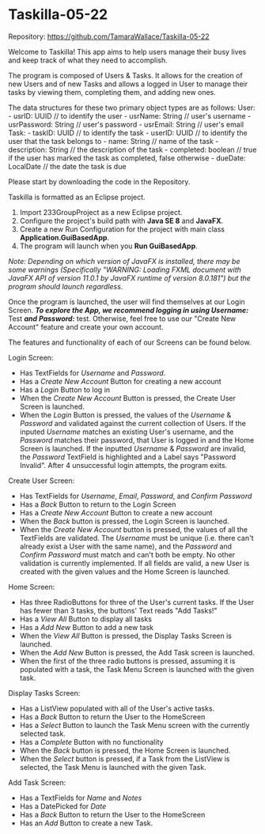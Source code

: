 # Taskilla-05-22

Repository: https://github.com/TamaraWallace/Taskilla-05-22

Welcome to Taskilla! This app aims to help users manage their busy lives and keep track of what they need to accomplish.

The program is composed of Users & Tasks. It allows for the creation of new Users and of new Tasks and allows a logged in User to manage their tasks by viewing them, completing them, and adding new ones.

The data structures for these two primary object types are as follows:
  User:
    - usrID: UUID         // to identify the user
    - usrName: String     // user's username
    - usrPassword: String // user's password
    - usrEmail: String    // user's email
  Task:
    - taskID: UUID        // to identify the task
    - userID: UUID        // to identify the user that the task belongs to
    - name: String        // name of the task
    - description: String // the description of the task
    - completed: boolean  // true if the user has marked the task as completed, false otherwise
    - dueDate: LocalDate  // the date the task is due
    
   

Please start by downloading the code in the Repository.


Taskilla is formatted as an Eclipse project.
  1. Import 233GroupProject as a new Eclipse project.
  2. Configure the project's build path with **Java SE 8** and **JavaFX**.
  3. Create a new Run Configuration for the project with main class **Application.GuiBasedApp**.
  4. The program will launch when you **Run GuiBasedApp**.
  
*Note: Depending on which version of JavaFX is installed, there may be some warnings (Specifically "WARNING: Loading FXML document with JavaFX API of version 11.0.1 by JavaFX runtime of version 8.0.181") but the program should launch regardless.*

Once the program is launched, the user will find themselves at our Login Screen.
***To explore the App, we recommend logging in using *Username*:*** Test ***and *Password*:*** test.
Otherwise, feel free to use our "Create New Account" feature and create your own account.




The features and functionality of each of our Screens can be found below.

Login Screen:
  - Has TextFields for *Username* and *Password*.
  - Has a *Create New Account* Button for creating a new account
  - Has a *Login* Button to log in
  - When the *Create New Account* Button is pressed, the Create User Screen is launched.
  - When the *Login* Button is pressed, the values of the *Username* & *Password* and validated against the current collection of Users. If the inputed *Username* matches an existing User's username, and the *Password* matches their password, that User is logged in and the Home Screen is launched. If the inputted *Username* & *Password* are invalid, the *Password* TextField is highlighted and a Label says "Password Invalid". After 4 unsuccessful login attempts, the program exits.
  
Create User Screen:
  - Has TextFields for *Username*, *Email*, *Password*, and *Confirm Password*
  - Has a *Back* Button to return to the Login Screen
  - Has a *Create New Account* Button to create a new account
  - When the *Back* button is pressed, the Login Screen is launched.
  - When the *Create New Account* button is pressed, the values of all the TextFields are validated. The *Username* must be unique (i.e. there can't already exist a User with the same name), and the *Password* and *Confirm Password* must match and can't both be empty. No other validation is currently implemented. If all fields are valid, a new User is created with the given values and the Home Screen is launched.
  
Home Screen:
  - Has three RadioButtons for three of the User's current tasks. If the User has fewer than 3 tasks, the buttons' Text reads "Add Tasks!"
  - Has a *View All* Button to display all tasks
  - Has a *Add New* Button to add a new task
  - When the *View All* Button is pressed, the Display Tasks Screen is launched.
  - When the *Add New* Button is pressed, the Add Task screen is launched.
  - When the first of the three radio buttons is pressed, assuming it is populated with a task, the Task Menu Screen is launched with the given task.
  
Display Tasks Screen:
  - Has a ListView populated with all of the User's active tasks.
  - Has a *Back* Button to return the User to the HomeScreen
  - Has a *Select* Button to launch the Task Menu screen with the currently selected task.
  - Has a *Complete* Button with no functionality
  - When the *Back* button is pressed, the Home Screen is launched.
  - When the *Select* button is pressed, if a Task from the ListView is selected, the Task Menu is launched with the given Task.
  
Add Task Screen:
  - Has a TextFields for *Name* and *Notes*
  - Has a DatePicked for *Date*
  - Has a *Back* Button to return the User to the HomeScreen
  - Has an *Add* Button to create a new Task.
